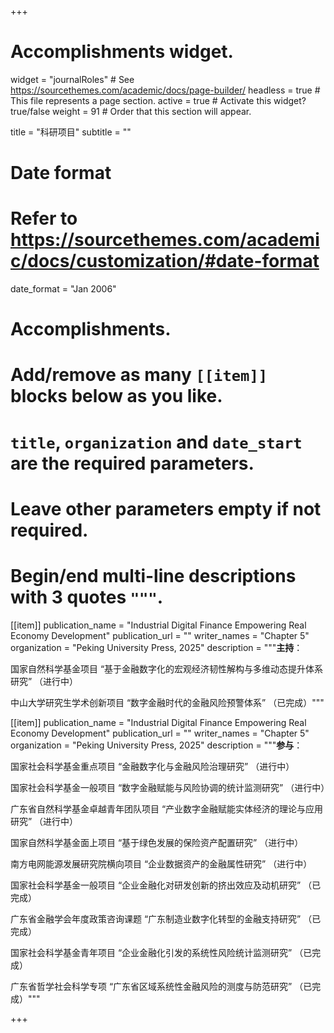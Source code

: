 +++
# Accomplishments widget.
widget = "journalRoles"  # See https://sourcethemes.com/academic/docs/page-builder/
headless = true  # This file represents a page section.
active = true  # Activate this widget? true/false
weight = 91  # Order that this section will appear.

title = "科研项目"
subtitle = ""

# Date format
#   Refer to https://sourcethemes.com/academic/docs/customization/#date-format
date_format = "Jan 2006"

# Accomplishments.
#   Add/remove as many `[[item]]` blocks below as you like.
#   `title`, `organization` and `date_start` are the required parameters.
#   Leave other parameters empty if not required.
#   Begin/end multi-line descriptions with 3 quotes `"""`.
 
[[item]]
  publication_name = "Industrial Digital Finance Empowering Real Economy Development"
  publication_url = ""
  writer_names = "Chapter 5"
  organization = "Peking University Press, 2025"
  description = """**主持**：
  
  国家自然科学基金项目 “基于金融数字化的宏观经济韧性解构与多维动态提升体系研究” （进行中）

  中山大学研究生学术创新项目 “数字金融时代的金融风险预警体系” （已完成）"""

[[item]]
  publication_name = "Industrial Digital Finance Empowering Real Economy Development"
  publication_url = ""
  writer_names = "Chapter 5"
  organization = "Peking University Press, 2025"
  description = """**参与**：
  
国家社会科学基金重点项目 “金融数字化与金融风险治理研究” （进行中）

国家社会科学基金一般项目 “数字金融赋能与风险协调的统计监测研究” （进行中）

广东省自然科学基金卓越青年团队项目 “产业数字金融赋能实体经济的理论与应用研究” （进行中）

国家自然科学基金面上项目 “基于绿色发展的保险资产配置研究” （进行中）

南方电网能源发展研究院横向项目 “企业数据资产的金融属性研究” （进行中）

国家社会科学基金一般项目 “企业金融化对研发创新的挤出效应及动机研究” （已完成）

广东省金融学会年度政策咨询课题 “广东制造业数字化转型的金融支持研究” （已完成）

国家社会科学基金青年项目 “企业金融化引发的系统性风险统计监测研究” （已完成）

广东省哲学社会科学专项 “广东省区域系统性金融风险的测度与防范研究” （已完成）"""

+++
